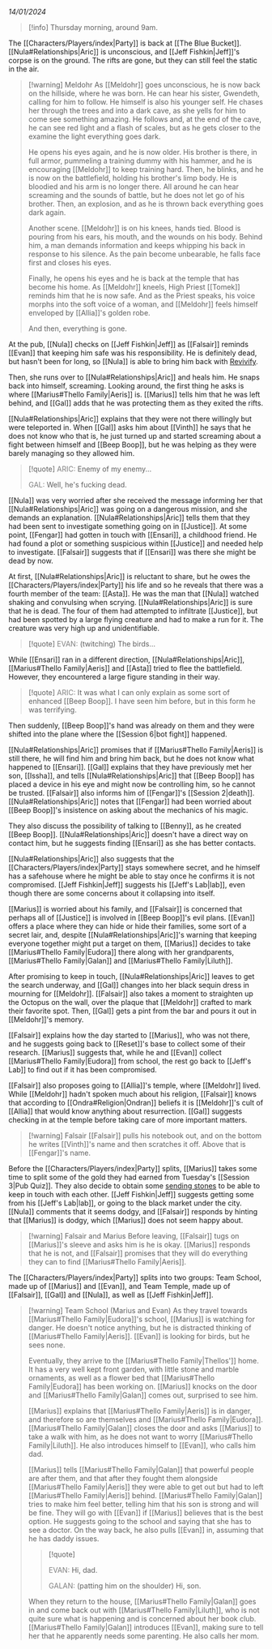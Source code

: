 *14/01/2024*

> [!info] Thursday morning, around 9am.

The [[Characters/Players/index|Party]] is back at [[The Blue Bucket]]. [[Nula#Relationships|Aric]] is unconscious, and [[Jeff Fishkin|Jeff]]'s corpse is on the ground. The rifts are gone, but they can still feel the static in the air.

> [!warning] Meldohr
> As [[Meldohr]] goes unconscious, he is now back on the hillside, where he was born. He can hear his sister, Gwendeth, calling for him to follow. He himself is also his younger self. He chases her through the trees and into a dark cave, as she yells for him to come see something amazing. He follows and, at the end of the cave, he can see red light and a flash of scales, but as he gets closer to the examine the light everything goes dark.
> 
> He opens his eyes again, and he is now older. His brother is there, in full armor, pummeling a training dummy with his hammer, and he is encouraging [[Meldohr]] to keep training hard. Then, he blinks, and he is now on the battlefield, holding his brother's limp body. He is bloodied and his arm is no longer there. All around he can hear screaming and the sounds of battle, but he does not let go of his brother. Then, an explosion, and as he is thrown back everything goes dark again.
> 
> Another scene. [[Meldohr]] is on his knees, hands tied. Blood is pouring from his ears, his mouth, and the wounds on his body. Behind him, a man demands information and keeps whipping his back in response to his silence. As the pain become unbearable, he falls face first and closes his eyes. 
> 
>Finally, he opens his eyes and he is back at the temple that has become his home. As [[Meldohr]] kneels, High Priest [[Tomek]] reminds him that he is now safe. And as the Priest speaks, his voice morphs into the soft voice of a woman, and [[Meldohr]] feels himself enveloped by [[Allia]]'s golden robe.
>
>And then, everything is gone.

At the pub, [[Nula]] checks on [[Jeff Fishkin|Jeff]] as [[Falsair]] reminds [[Evan]] that keeping him safe was his responsibility. He is definitely dead, but hasn't been for long, so [[Nula]] is able to bring him back with [Revivify](https://roll20.net/compendium/dnd5e/Revivify#content). 

Then, she runs over to [[Nula#Relationships|Aric]] and heals him. He snaps back into himself, screaming. Looking around, the first thing he asks is where [[Marius#Thello Family|Aeris]] is. [[Marius]] tells him that he was left behind, and [[Gal]] adds that he was protecting them as they exited the rifts.

[[Nula#Relationships|Aric]] explains that they were not there willingly but were teleported in. When [[Gal]] asks him about [[Vinth]] he says that he does not know who that is, he just turned up and started screaming about a fight between himself and [[Beep Boop]], but he was helping as they were barely managing so they allowed him.

> [!quote]
> <font color="grey">ARIC:</font> Enemy of my enemy...
> 
> <font color="grey">GAL:</font> Well, he's fucking dead.

[[Nula]] was very worried after she received the message informing her that [[Nula#Relationships|Aric]] was going on a dangerous mission, and she demands an explanation. [[Nula#Relationships|Aric]] tells them that they had been sent to investigate something going on in [[Justice]]. At some point, [[Fengar]] had gotten in touch with [[Ensari]], a childhood friend. He had found a plot or something suspicious within [[Justice]] and needed help to investigate. [[Falsair]] suggests that if [[Ensari]] was there she might be dead by now.

At first, [[Nula#Relationships|Aric]] is reluctant to share, but he owes the [[Characters/Players/index|Party]] his life and so he reveals that there was a fourth member of the team: [[Asta]]. He was the man that [[Nula]] watched shaking and convulsing when scrying. [[Nula#Relationships|Aric]] is sure that he is dead. The four of them had attempted to infiltrate [[Justice]], but had been spotted by a large flying creature and had to make a run for it. The creature was very high up and unidentifiable.

> [!quote]
> <font color="grey">EVAN:</font> (twitching) The birds...

While [[Ensari]] ran in a different direction, [[Nula#Relationships|Aric]], [[Marius#Thello Family|Aeris]] and [[Asta]] tried to flee the battlefield. However, they encountered a large figure standing in their way.

> [!quote]
> <font color="grey">ARIC:</font> It was what I can only explain as some sort of enhanced [[Beep Boop]]. I have seen him before, but in this form he was terrifying.

Then suddenly, [[Beep Boop]]'s hand was already on them and they were shifted into the plane where the [[Session 6|bot fight]] happened.

[[Nula#Relationships|Aric]] promises that if [[Marius#Thello Family|Aeris]] is still there, he will find him and bring him back, but he does not know what happened to [[Ensari]]. [[Gal]] explains that they have previously met her son, [[Issha]], and tells [[Nula#Relationships|Aric]] that [[Beep Boop]] has placed a device in his eye and might now be controlling him, so he cannot be trusted. [[Falsair]] also informs him of [[Fengar]]'s [[Session 2|death]]. [[Nula#Relationships|Aric]] notes that [[Fengar]] had been worried about [[Beep Boop]]'s insistence on asking about the mechanics of his magic.

They also discuss the possibility of talking to [[Benny]], as he created [[Beep Boop]]. [[Nula#Relationships|Aric]] doesn't have a direct way on contact him, but he suggests finding [[Ensari]] as she has better contacts.

[[Nula#Relationships|Aric]] also suggests that the [[Characters/Players/index|Party]] stays somewhere secret, and he himself has a safehouse where he might be able to stay once he confirms it is not compromised. [[Jeff Fishkin|Jeff]] suggests his [[Jeff's Lab|lab]], even though there are some concerns about it collapsing into itself.

[[Marius]] is worried about his family, and [[Falsair]] is concerned that perhaps all of [[Justice]] is involved in [[Beep Boop]]'s evil plans. [[Evan]] offers a place where they can hide or hide their families, some sort of a secret lair, and, despite [[Nula#Relationships|Aric]]'s warning that keeping everyone together might put a target on them, [[Marius]] decides to take [[Marius#Thello Family|Eudora]] there along with her grandparents, [[Marius#Thello Family|Galan]] and [[Marius#Thello Family|Liluth]].

After promising to keep in touch, [[Nula#Relationships|Aric]] leaves to get the search underway, and [[Gal]] changes into her black sequin dress in mourning for [[Meldohr]]. [[Falsair]] also takes a moment to straighten up the Octopus on the wall, over the plaque that [[Meldohr]] crafted to mark their favorite spot. Then, [[Gal]] gets a pint from the bar and pours it out in [[Meldohr]]'s memory.

[[Falsair]] explains how the day started to [[Marius]], who was not there, and he suggests going back to [[Reset]]'s base to collect some of their research. [[Marius]] suggests that, while he and [[Evan]] collect [[Marius#Thello Family|Eudora]] from school, the rest go back to [[Jeff's Lab]] to find out if it has been compromised.

[[Falsair]] also proposes going to [[Allia]]'s temple, where [[Meldohr]] lived. While [[Meldohr]] hadn't spoken much about his religion, [[Falsair]] knows that according to [[Ondra#Religion|Ondran]] beliefs it is [[Meldohr]]'s cult of [[Allia]] that would know anything about resurrection. [[Gal]] suggests checking in at the temple before taking care of more important matters.

> [!warning] Falsair
> [[Falsair]] pulls his notebook out, and on the bottom he writes [[Vinth]]'s name and then scratches it off. Above that is [[Fengar]]'s name.

Before the [[Characters/Players/index|Party]] splits, [[Marius]] takes some time to split some of the gold they had earned from Tuesday's [[Session 3|Pub Quiz]]. They also decide to obtain some [sending stones](http://dnd5e.wikidot.com/wondrous-items:sending-stones) to be able to keep in touch with each other. [[Jeff Fishkin|Jeff]] suggests getting some from his [[Jeff's Lab|lab]], or going to the black market under the city. [[Nula]] comments that it seems dodgy, and [[Falsair]] responds by hinting that [[Marius]] is dodgy, which [[Marius]] does not seem happy about.

> [!warning] Falsair and Marius
> Before leaving, [[Falsair]] tugs on [[Marius]]'s sleeve and asks him is he is okay. [[Marius]] responds that he is not, and [[Falsair]] promises that they will do everything they can to find [[Marius#Thello Family|Aeris]].

The [[Characters/Players/index|Party]] splits into two groups: Team School, made up of [[Marius]] and [[Evan]], and Team Temple, made up of [[Falsair]], [[Gal]] and [[Nula]], as well as [[Jeff Fishkin|Jeff]].

> [!warning] Team School (Marius and Evan)
> As they travel towards [[Marius#Thello Family|Eudora]]'s school, [[Marius]] is watching for danger. He doesn't notice anything, but he is distracted thinking of [[Marius#Thello Family|Aeris]]. [[Evan]] is looking for birds, but he sees none.
> 
> Eventually, they arrive to the [[Marius#Thello Family|Thellos']] home. It has a very well kept front garden, with little stone and marble ornaments, as well as a flower bed that [[Marius#Thello Family|Eudora]] has been working on. [[Marius]] knocks on the door and [[Marius#Thello Family|Galan]] comes out, surprised to see him. 
> 
> [[Marius]] explains that [[Marius#Thello Family|Aeris]] is in danger, and therefore so are themselves and [[Marius#Thello Family|Eudora]]. [[Marius#Thello Family|Galan]] closes the door and asks [[Marius]] to take a walk with him, as he does not want to worry [[Marius#Thello Family|Liluth]]. He also introduces himself to [[Evan]], who calls him dad.
> 
> [[Marius]] tells [[Marius#Thello Family|Galan]] that powerful people are after them, and that after they fought them alongside [[Marius#Thello Family|Aeris]] they were able to get out but had to left [[Marius#Thello Family|Aeris]] behind. [[Marius#Thello Family|Galan]] tries to make him feel better, telling him that his son is strong and will be fine. They will go with [[Evan]] if [[Marius]] believes that is the best option. He suggests going to the school and saying that she has to see a doctor. On the way back, he also pulls [[Evan]] in, assuming that he has daddy issues.
> 
> > [!quote]
> > 
> ><font color="grey">EVAN:</font> Hi, dad.
> >
> ><font color="grey">GALAN:</font> (patting him on the shoulder) Hi, son.
> 
> When they return to the house, [[Marius#Thello Family|Galan]] goes in and come back out with [[Marius#Thello Family|Liluth]], who is not quite sure what is happening and is concerned about her book club. [[Marius#Thello Family|Galan]] introduces [[Evan]], making sure to tell her that he apparently needs some parenting. He also calls her mom.







